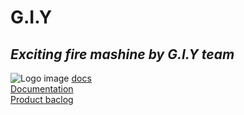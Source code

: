 # G.I.Y
## _Exciting fire mashine by G.I.Y team_
 ![Logo image](https://drive.google.com/file/d/1aGSsZEInmOvxboX_vXl3nFPAPUKGWamI/view?usp=sharing)
[docs](https://docs.google.com/spreadsheets/d/1HHw5KDrVk0AnSIGJreH4jOdfpb7VtTAZhVpm-1HU2tU/edit#gid=0)\
[Documentation](https://docs.google.com/presentation/d/1QD8TVtB5wpbqer4k4fWklAO9wPiQcV2aGm7y0YjSvZY/edit?usp=sharing)\
[Product baclog](https://docs.google.com/spreadsheets/d/1HHw5KDrVk0AnSIGJreH4jOdfpb7VtTAZhVpm-1HU2tU/edit#gid=0)
